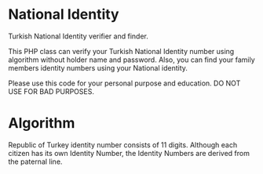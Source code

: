 # National Identity
Turkish National Identity verifier and finder.

This PHP class can verify your Turkish National Identity number using algorithm without holder name and password. Also, you can find your family members identity numbers using your National identity.

Please use this code for your personal purpose and education. DO NOT USE FOR BAD PURPOSES.

# Algorithm

Republic of Turkey identity number consists of 11 digits. Although each citizen has its own Identity Number, the Identity Numbers are derived from the paternal line.
